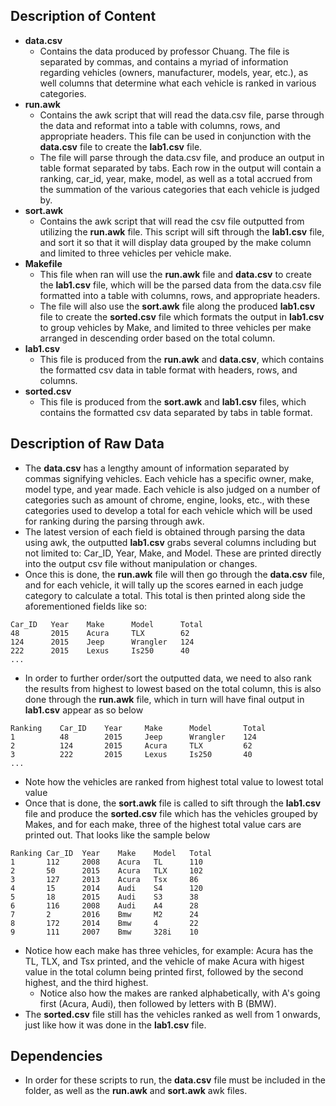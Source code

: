 ## Description of Content
- **data.csv**
	- Contains the data produced by professor Chuang. The file is separated by commas, and contains a myriad of information regarding vehicles (owners, manufacturer, models, year, etc.), as well columns that determine what each vehicle is ranked in various categories.
- **run.awk**
	- Contains the awk script that will read the data.csv file, parse through the data and reformat into a table with columns, rows, and appropriate headers. This file can be used in conjunction with the **data.csv** file to create the **lab1.csv** file.
	- The file will parse through the data.csv file, and produce an output in table format separated by tabs. Each row in the output will contain a ranking, car_id, year, make, model, as well as a total accrued from the summation of the various categories that each vehicle is judged by.
- **sort.awk**
	- Contains the awk script that will read the csv file outputted from utilizing the **run.awk** file. This script will sift through the **lab1.csv** file, and sort it so that it will display data grouped by the make column and limited to three vehicles per vehicle make.
- **Makefile**
	- This file when ran will use the **run.awk** file and **data.csv** to create the **lab1.csv** file, which will be the parsed data from the data.csv file formatted into a table with columns, rows, and appropriate headers.
	- The file will also use the **sort.awk** file along the produced **lab1.csv** file to create the **sorted.csv** file which formats the output in **lab1.csv** to group vehicles by Make, and limited to three vehicles per make arranged in descending order based on the total column.
- **lab1.csv**
	- This file is produced from the **run.awk** and **data.csv**, which contains the formatted csv data in table format with headers, rows, and columns.
- **sorted.csv**
	- This file is produced from the **sort.awk** and **lab1.csv** files, which contains the formatted csv data separated by tabs in table format.
## Description of Raw Data
- The **data.csv** has a lengthy amount of information separated by commas signifying vehicles. Each vehicle has a specific owner, make, model type, and year made. Each vehicle is also judged on a number of categories such as amount of chrome, engine, looks, etc., with these categories used to develop a total for each vehicle which will be used for ranking during the parsing through awk.
- The latest version of each field is obtained through parsing the data using awk, the outputted **lab1.csv** grabs several columns including but not limited to: Car_ID, Year, Make, and Model. These are printed directly into the output csv file without manipulation or changes.
- Once this is done, the **run.awk** file will then go through the **data.csv** file, and for each vehicle, it will tally up the scores earned in each judge category to calculate a total. This total is then printed along side the aforementioned fields like so:
```
Car_ID   Year    Make      Model      Total
48       2015    Acura     TLX        62   
124      2015    Jeep      Wrangler   124   
222      2015    Lexus     Is250      40  
...
```
- In order to further order/sort the outputted data, we need to also rank the results from highest to lowest based on the total column, this is also done through the **run.awk** file, which in turn will have final output in **lab1.csv** appear as so below
```
Ranking    Car_ID    Year     Make      Model       Total
1          48        2015     Jeep      Wrangler    124  
2          124       2015     Acura     TLX         62   
3          222       2015     Lexus     Is250       40  
... 
```
- Note how the vehicles are ranked from highest total value to lowest total value
- Once that is done, the **sort.awk** file is called to sift through the **lab1.csv** file and produce the **sorted.csv** file which has the vehicles grouped by Makes, and for each make, three of the highest total value cars are printed out. That looks like the sample below
```
Ranking Car_ID  Year    Make    Model   Total
1       112     2008    Acura   TL      110
2       50      2015    Acura   TLX     102
3       127     2013    Acura   Tsx     86
4       15      2014    Audi    S4      120
5       18      2015    Audi    S3      38
6       116     2008    Audi    A4      28
7       2       2016    Bmw     M2      24
8       172     2014    Bmw     4       22
9       111     2007    Bmw     328i    10
```
- Notice how each make has three vehicles, for example: Acura has the TL, TLX, and Tsx printed, and the vehicle of make Acura with higest value in the total column being printed first, followed by the second highest, and the third highest.
	- Notice also how the makes are ranked alphabetically, with A's going first (Acura, Audi), then followed by letters with B (BMW).
- The **sorted.csv** file still has the vehicles ranked as well from 1 onwards, just like how it was done in the **lab1.csv** file.
## Dependencies
- In order for these scripts to run, the **data.csv** file must be included in the folder, as well as the **run.awk** and **sort.awk** awk files.

